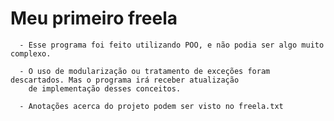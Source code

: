 # Meu primeiro freela

      - Esse programa foi feito utilizando POO, e não podia ser algo muito complexo.
      
      - O uso de modularização ou tratamento de exceções foram descartados. Mas o programa irá receber atualização 
        de implementação desses conceitos.
      
      - Anotações acerca do projeto podem ser visto no freela.txt
